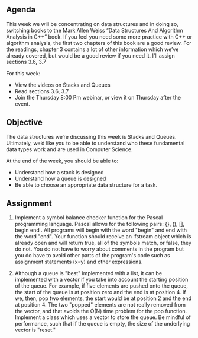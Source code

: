 ## Agenda

This week we will be concentrating on data structures and in doing so, switching books to the Mark Allen Weiss “Data Structures And Algorithm Analysis in C++” book.  If you feel you need some more practice with C++ or algorithm analysis, the first two chapters of this book are a good review.  For the readings, chapter 3 contains a lot of other information which we’ve already covered, but would be a good review if you need it.  I’ll assign sections 3.6, 3.7

For this week:

- View the videos on Stacks and Queues
- Read sections 3.6, 3.7
- Join the Thursday 8:00 Pm webinar, or view it on Thursday after the event. 

## Objective
The data structures we’re discussing this week is Stacks and Queues.  Ultimately, we’d like you to be able to understand who these fundamental data types work and are used in Computer Science.

At the end of the week, you should be able to:

- Understand how a stack is designed
- Understand how a queue is designed
- Be able to choose an appropriate data structure for a task.

## Assignment
1. Implement a symbol balance checker function for the Pascal programming language.  Pascal allows for the following pairs: {}, (), [], begin end .  All programs will begin with the word "begin" and end  with the word "end".  Your function should receive an ifstream object which is already open and will return true, all of the symbols match, or false, they do not.  You do not have to worry about comments in the program but you do have to avoid other parts of the program's code such as assignment statements (x=y) and other expressions.  

2. Although a queue is "best" implemented with a list, it can be implemented with a vector if you take into account the starting position of the queue.  For example, if five elements are pushed onto the queue, the start of the queue is at position zero and the end is at position 4.  If we, then, pop two elements, the start would be at position 2 and the end at position 4.  The two "popped" elements are not really removed from the vector, and that avoids the O(N) time problem for the pop function.
Implement a class which uses a vector to store the queue.  Be mindful of performance, such that if the queue is empty, the size of the underlying vector is "reset."